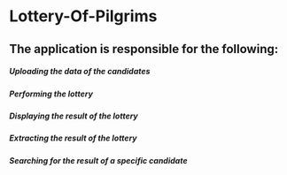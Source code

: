 # Lottery-Of-Pilgrims
## The application is responsible for the following:
#####	Uploading the data of the candidates
#####	Performing the lottery
#####	Displaying the result of the lottery
##### Extracting the result of the lottery
##### Searching for the result of a specific candidate
